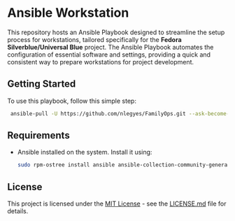 # Ansible Workstation

This repository hosts an Ansible Playbook designed to streamline the setup process for workstations, tailored specifically for the **Fedora Silverblue/Universal Blue** project. The Ansible Playbook automates the configuration of essential software and settings, providing a quick and consistent way to prepare workstations for project development.

## Getting Started

To use this playbook, follow this simple step:

   ```bash
    ansible-pull -U https://github.com/nlegyes/FamilyOps.git --ask-become-pass
   ```

## Requirements

- Ansible installed on the system. Install it using:

  ```bash
  sudo rpm-ostree install ansible ansible-collection-community-general
  ```

## License

This project is licensed under the [MIT License](LICENSE) - see the [LICENSE.md](LICENSE) file for details.

